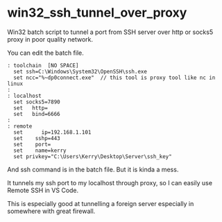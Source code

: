 # win32_ssh_tunnel_over_proxy
Win32 batch script to tunnel a port from SSH server over http or socks5 proxy in poor quality network.

You can edit the batch file.
```batch
: toolchain  [NO SPACE]
  set ssh=C:\Windows\System32\OpenSSH\ssh.exe
  set ncc="%~dp0connect.exe"  // this tool is proxy tool like nc in linux
:
: localhost
  set socks5=7890
  set   http=
  set   bind=6666
:
: remote
  set      ip=192.168.1.101
  set    sshp=443
  set    port=
  set    name=kerry
  set privkey="C:\Users\Kerry\Desktop\Server\ssh_key"
  ```
  
 And ssh command is in the batch file. But it is kinda a mess.
 
 It tunnels my ssh port to my localhost through proxy, so I can easily use Remote SSH in VS Code.
 
 This is especially good at tunnelling a foreign server especially in somewhere with great firewall.
 
